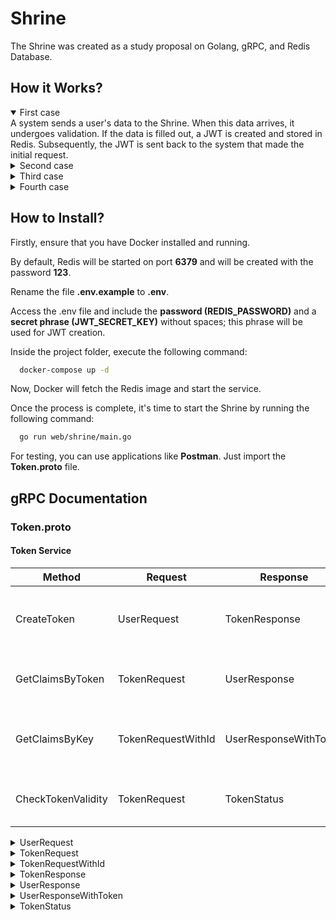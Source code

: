 
# Shrine

The Shrine was created as a study proposal on Golang, gRPC, and Redis Database.

## How it Works?

<details open>
<summary>First case</summary>
A system sends a user's data to the Shrine. When this data arrives, it undergoes validation. If the data is filled out, a JWT is created and stored in Redis. Subsequently, the JWT is sent back to the system that made the initial request.
</details>

<details>
<summary>Second case</summary>
The same system needs to retrieve data from within the JWT. Therefore, it sends a request to the Shrine, which retrieves the data and returns it to the requesting system if the token is still valid. If it's not valid, the Shrine returns an error indicating that the token has expired.
</details>

<details>
<summary>Third case</summary>
If the system in question needs to check if the token still exists in Redis, it sends to the Shrine the user's ID and the name of the requesting system. Upon reaching the Shrine, these data are concatenated and searched in Redis. If not found, a "Content Not Found" error is returned. If found, the Shrine returns the token and related data.
</details>

<details>
<summary>Fourth case</summary>
The system only wants to verify the validity of the token. To do this, it sends the token to the Shrine, which checks its validity and returns "true" if it's valid or a validity error otherwise.
</details>

## How to Install?

Firstly, ensure that you have Docker installed and running.

By default, Redis will be started on port **6379** and will be created with the password **123**.

Rename the file **.env.example** to **.env**.

Access the .env file and include the **password (REDIS_PASSWORD)** and a **secret phrase (JWT_SECRET_KEY)** without spaces; this phrase will be used for JWT creation.

Inside the project folder, execute the following command:
```bash
  docker-compose up -d
```
Now, Docker will fetch the Redis image and start the service.

Once the process is complete, it's time to start the Shrine by running the following command:

```bash
  go run web/shrine/main.go
```
For testing, you can use applications like **Postman**. Just import the **Token.proto** file.

## gRPC Documentation

### Token.proto

#### Token  Service
| Method | Request | Response | Description |
| --- | --- | --- | --- |
| CreateToken  | UserRequest | TokenResponse | Create token using user data and return JWT |
| GetClaimsByToken | TokenRequest | UserResponse | Receive token and return all user data |
| GetClaimsByKey  | TokenRequestWithId | UserResponseWithToken | Receive token ID and return all user data |
| CheckTokenValidity  | TokenRequest | TokenStatus | Receive token and return if is valid |

<details>
<summary>UserRequest</summary>
  
Request message for CreateToken
| Field | Type | Description |
| --- | --- | --- |
| id | int64 | User id |
| name | string | User name |
| appOrigin  | string | Application that sent the request |
| accessLevel  | int32 | User access level |
| hoursToExpire  | int32 | Token duration |

</details>


<details>
<summary>TokenRequest</summary>
  
Request message for GetClaimsByToken and CheckTokenValidity
| Field | Type | Description |
| --- | --- | --- |
| token | string | User token |

</details>


<details>
<summary>TokenRequestWithId</summary>

Request message for GetClaimsByKey
| Field | Type | Description |
| --- | --- | --- |
| id | string | Token id |

</details>


<details>
<summary>TokenResponse</summary>

Response message for CreateToken
| Field | Type | Description |
| --- | --- | --- |
| token | string | User token |

</details>


<details>
<summary>UserResponse</summary>

Response message for GetClaimsByToken
| Field | Type | Description |
| --- | --- | --- |
| id | int64 | User id |
| name | string | User name |
| appOrigin   | int32 | Application that sent the request |
| accessLevel | int32 | User access level |

</details>

<details>
<summary>UserResponseWithToken</summary>
  
Response message for GetClaimsByKey
| Field | Type | Description |
| --- | --- | --- |
| id | int64 | User id |
| name | string | User name |
| accessLevel  | int32 | User access level |
| token | string | User token |

</details>


<details>
<summary>TokenStatus</summary>

Response message for CheckTokenValidity
| Field | Type | Description |
| --- | --- | --- |
| status | bool | Token status |

</details>
